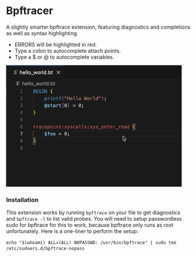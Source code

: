 # Bpftracer

A slightly smarter bpftrace extension, featuring diagnostics and completions as well as syntax highlighting.

* ERRORS will be highlighted in red.
* Type a colon to autocomplete attach points.
* Type a $ or @ to autocomplete variables.

![](demo.gif)

### Installation

This extension works by running `bpftrace` on your file to get diagnostics and `bpftrace -l` to list valid probes. You will need to setup passwordless sudo for bpftrace for this to work, because bpftrace only runs as root unfortunately. Here is a one-liner to perform the setup:
```
echo "$(whoami) ALL=(ALL) NOPASSWD: /usr/bin/bpftrace" | sudo tee /etc/sudoers.d/bpftrace-nopass
```
